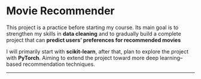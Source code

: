 # Movie Recommender

This project is a practice before starting my course. Its main goal is to strengthen my skills in **data cleaning** and to gradually build a complete project that can **predict users’ preferences for recommended movies**


I will primarily start with **scikit-learn**, after that, plan to explore the project with **PyTorch**. Aiming to extend the project toward more deep learning–based recommendation techniques.  

---